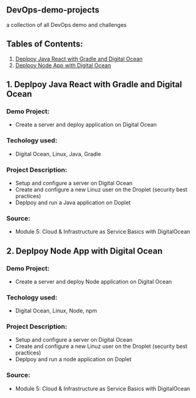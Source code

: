 ## DevOps-demo-projects
a collection of all DevOps demo and challenges

## Tables of Contents:
1. [Deplpoy Java React with Gradle and Digital Ocean](#deplpoy-java-react-with-gradle-and-digital-ocean)
2. [Deplpoy Node App with Digital Ocean](#deploy-node-app-with-digital-ocean)

## 1. Deplpoy Java React with Gradle and Digital Ocean <a name="deplpoy-java-react-with-gradle-and-digital-ocean"></a>
### Demo Project:
- Create a server and deploy application on Digital Ocean

### Techology used:
- Digital Ocean, Linux, Java, Gradle

### Project Description:
- Setup and configure a server on Digital Ocean
- Create and configure a new Linuz user on the Droplet (security best practices)
- Deplpoy and run a Java application on Doplet

### Source:
- Module 5: Cloud & Infrastructure as Service Basics with DigitalOcean

## 2. Deplpoy Node App with Digital Ocean <a name="deploy-node-app-with-digital-ocean"></a>
### Demo Project:
- Create a server and deploy Node application on Digital Ocean

### Techology used:
- Digital Ocean, Linux, Node, npm

### Project Description:
- Setup and configure a server on Digital Ocean
- Create and configure a new Linuz user on the Droplet (security best practices)
- Deplpoy and run a node application on Doplet

### Source:
- Module 5: Cloud & Infrastructure as Service Basics with DigitalOcean